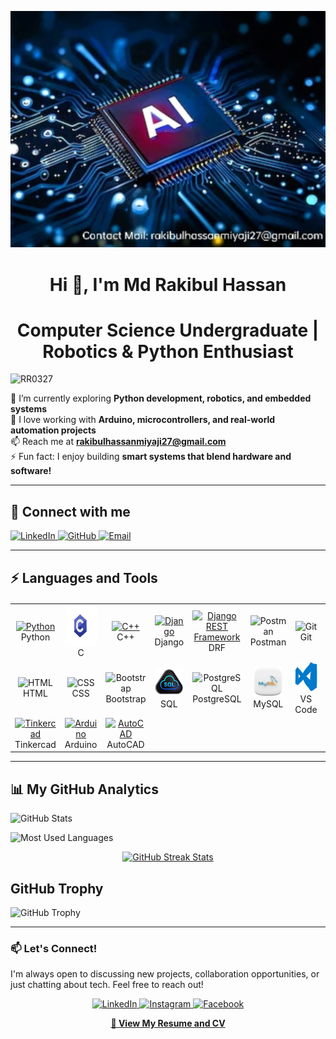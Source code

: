 ![logo](https://raw.githubusercontent.com/RR0327/background-image/main/github.jpg)

<h1 align="center">Hi 👋, I'm Md Rakibul Hassan</h1>  
<h1 align="center">Computer Science Undergraduate | Robotics & Python Enthusiast</h1> 

<p align="left"> <img src="https://komarev.com/ghpvc/?username=RR0327&label=Profile%20views&color=0e75b6&style=flat" alt="RR0327" /> </p>

🌱 I’m currently exploring **Python development, robotics, and embedded systems**  
🔭 I love working with **Arduino, microcontrollers, and real-world automation projects**  
📫 Reach me at **[rakibulhassanmiyaji27@gmail.com](mailto:rakibulhassanmiyaji27@gmail.com)**  
⚡ Fun fact: I enjoy building **smart systems that blend hardware and software!**  

---

## 📌 **Connect with me**  
<p align="left">
  <a href="https://www.linkedin.com/in/md-rakibul-hassan-507b00308/" target="_blank">
    <img src="https://img.shields.io/badge/LinkedIn-0077B5?logo=linkedin&style=for-the-badge&logoColor=white" alt="LinkedIn">
  </a>
  <a href="https://github.com/RR0327" target="_blank">
    <img src="https://img.shields.io/badge/GitHub-181717?logo=github&style=for-the-badge&logoColor=white" alt="GitHub">
  </a>
  <a href="mailto:rakibulhassanmiyaji27@gmail.com" target="_blank">
    <img src="https://img.shields.io/badge/Email-D14836?logo=gmail&style=for-the-badge&logoColor=white" alt="Email">
  </a>
</p>

---

## ⚡ **Languages and Tools**  
<p align="left">
<!-- Tech Stack -->
<table align="center" style="margin-top:20px;">
  <tr>
    <td align="center" width="70">
      <a href="https://www.python.org/" target="_blank">
        <img src="https://techstack-generator.vercel.app/python-icon.svg" width="65" height="65" alt="Python" />
      </a>
      <br>Python
    </td>
    <td align="center" width="70">
      <a href="https://en.wikipedia.org/wiki/C_(programming_language)" target="_blank">
        <img src="https://github.com/roniahamed/roniahamed/blob/main/img/c-gif-logo.gif" width="65" height="65" alt="C" />
      </a>
      <br>C
    </td>
    <td align="center" width="70">
      <a href="https://en.wikipedia.org/wiki/C%2B%2B" target="_blank">
        <img src="https://techstack-generator.vercel.app/cpp-icon.svg" width="65" height="65" alt="C++" />
      </a>
      <br>C++
    </td>
    <td align="center" width="70">
      <a href="https://www.djangoproject.com/" target="_blank">
        <img src="https://techstack-generator.vercel.app/django-icon.svg" width="65" height="65" alt="Django" />
      </a>
      <br>Django
    </td>
    <td align="center" width="70">
  <a href="https://www.django-rest-framework.org/" target="_blank">
    <img src="https://techstack-generator.vercel.app/restapi-icon.svg" width="65" height="65" alt="Django REST Framework" />
  </a>
  <br>DRF
</td>
    <td align="center" width="70">
      <img src="https://skillicons.dev/icons?i=postman" width="48" height="48" alt="Postman" />
      <br>Postman
    </td>
    <td align="center" width="70">
      <img src="https://skillicons.dev/icons?i=git" width="48" height="48" alt="Git" />
      <br>Git
    </td>
    <td align="center" width="70">
      <a href="https://github.com/" target="_blank">
        <img src="https://techstack-generator.vercel.app/github-icon.svg" width="65" height="65" alt="GitHub" />
      </a>
      <br>GitHub
    </td>
  </tr>
  <tr>
    <td align="center" width="70">
      <img src="https://skillicons.dev/icons?i=html" width="48" height="48" alt="HTML" />
      <br>HTML
    </td>
    <td align="center" width="70">
      <img src="https://skillicons.dev/icons?i=css" width="48" height="48" alt="CSS" />
      <br>CSS
    </td>
    <td align="center" width="70">
      <img src="https://skillicons.dev/icons?i=bootstrap" width="48" height="48" alt="Bootstrap" />
      <br>Bootstrap
    </td>
    <td align="center" width="70">
      <img src="https://github.com/roniahamed/roniahamed/blob/main/img/sql.gif" width="48" height="48" alt="SQL" />
      <br>SQL
    </td>
    <td align="center" width="70">
      <img src="https://skillicons.dev/icons?i=postgres" width="48" height="48" alt="PostgreSQL" />
      <br>PostgreSQL
    </td>
    <td align="center" width="70">
      <img src="https://github.com/roniahamed/roniahamed/blob/main/img/mysql.webp" width="48" height="48" alt="MySQL" />
      <br>MySQL
    </td>
    <td align="center" width="70">
      <img src="https://github.com/roniahamed/roniahamed/blob/main/img/vs-code.gif" width="48" height="48" alt="VS Code" />
      <br>VS Code
    </td>
    <!-- Linux -->
  <td align="center" width="70">
  <a href="https://www.linux.org/" target="_blank">
    <img src="https://img.shields.io/badge/Linux-FCC624?logo=linux&style=for-the-badge&logoColor=black" width="65" height="65" alt="Linux" />
  </a>
  <br>Linux
</td>
  </tr>
  <tr>
    <td align="center" width="70">
  <a href="https://www.tinkercad.com/" target="_blank">
    <img src="https://img.shields.io/badge/Tinkercad-FF5722?logo=tinkercad&style=for-the-badge&logoColor=white" width="65" height="65" alt="Tinkercad" />
  </a>
  <br>Tinkercad
</td>

<td align="center" width="70">
  <a href="https://www.arduino.cc/" target="_blank">
    <img src="https://img.shields.io/badge/Arduino-00979D?logo=arduino&style=for-the-badge&logoColor=white" width="65" height="65" alt="Arduino" />
  </a>
  <br>Arduino
</td>

<td align="center" width="70">
  <a href="https://www.autodesk.com/products/autocad/overview" target="_blank">
    <img src="https://img.shields.io/badge/AutoCAD-0072C6?logo=autodesk&style=for-the-badge&logoColor=white" width="65" height="65" alt="AutoCAD" />
  </a>
  <br>AutoCAD
</td>
  </tr>
</table>

---

## 📊 **My GitHub Analytics**
<p align="left">
  <img src="https://github-readme-stats.vercel.app/api?username=RR0327&show_icons=true&theme=tokyonight&icon_color=FFD43B" alt="GitHub Stats">
</p>
<p align="left">
  <img src="https://github-readme-stats.vercel.app/api/top-langs/?username=RR0327&layout=compact&theme=tokyonight" alt="Most Used Languages">
</p>
<p align="center">
  <a href="https://github.com/rr0327/">
    <img src="https://github-readme-streak-stats.herokuapp.com/?user=rr0327&theme=tokyonight&hide_border=true" alt="GitHub Streak Stats" />
  </a>
</p>

## **GitHub Trophy**
![GitHub Trophy](https://github-profile-trophy.vercel.app/?username=RR0327&column=8)

---
### 📫 Let's Connect!

I'm always open to discussing new projects, collaboration opportunities, or just chatting about tech. Feel free to reach out!

<div align="center">
  <p>
    <a href="https://www.linkedin.com/in/md-rakibul-hassan-miyaji" target="_blank">
      <img alt="LinkedIn" src="https://img.shields.io/badge/LinkedIn-md_rakibul_hassan_miyaji-0077B5?style=for-the-badge&logo=linkedin&logoColor=white" />
    </a>
    <a href="https://www.instagram.com/rakibul_hassan.0327/" target="_blank">
      <img alt="Instagram" src="https://img.shields.io/badge/Instagram-rakibul_hassan.0327-833AB4?style=for-the-badge&logo=instagram&logoColor=white" />
    </a>
    <a href="https://www.facebook.com/rakibul.hassan.0327" target="_blank">
      <img alt="Facebook" src="https://img.shields.io/badge/Facebook-rakibul.hassan.0327-1877F2?style=for-the-badge&logo=facebook&logoColor=white" />
    </a>
  </p>

  **[📄 View My Resume and CV](https://drive.google.com/drive/folders/1dmFkVvYAvEowx3epHwg9QZIjNgXROBjP?usp=drive_link)** 
</div>
